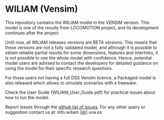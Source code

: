 # WILIAM (Vensim)

This repository contains the WILIAM model in the VENSIM version. This model is one of the results from LOCOMOTION project, and its development continues after the project.

Until now, all WILIAM releases versions are BETA versions. This means that these versions are not a fully validated model, and although it is possible to obtain reliable partial results for some dimensions, features and interlinks, it is not possible to use the whole model with confidence. Hence, potential model users are advised to contact the developers for detailed guidance on using the model for their specific research questions.

For those users not having a full DSS Vensim licence, a Packaged model is also released which allows to simulate scenarios with a freeware.

Check the User Guide (WILIAM_User_Guide.pdf) for practical issues about how to run the model.

Report issues through the [github list of issues](https://github.com/LOCOMOTION-h2020/WILIAM_model_VENSIM/issues). For any other query or suggestion contact us at: info.wiliam [@] uva.es
